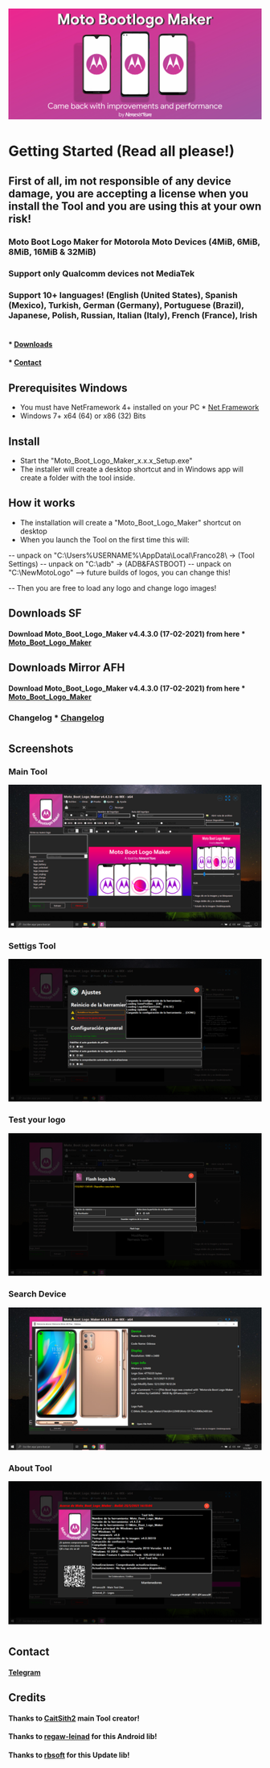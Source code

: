# ![Moto_Boot_Logo_Maker](https://raw.githubusercontent.com/Franco28/Moto_Boot_Logo_Maker/master/Logo/BootLogoMaker.jpg)


# Getting Started (Read all please!)

## First of all, im not responsible of any device damage, you are accepting a license when you install the Tool and you are using this at your own risk!

### Moto Boot Logo Maker for Motorola Moto Devices (4MiB, 6MiB, 8MiB, 16MiB & 32MiB) 

### Support only Qualcomm devices not MediaTek

### Support 10+ languages! (English (United States), Spanish (Mexico), Turkish, German (Germany), Portuguese (Brazil), Japanese, Polish, Russian, Italian (Italy), French (France), Irish

#

#### * [Downloads](https://github.com/Franco28/Moto_Boot_Logo_Maker#downloads) 
#### * [Contact](https://github.com/Franco28/Moto_Boot_Logo_Maker#contact) 

## Prerequisites Windows
- You must have NetFramework 4+ installed on your PC * [Net Framework](https://dotnet.microsoft.com/download) 
- Windows 7+ x64 (64) or x86 (32) Bits

## Install
- Start the "Moto_Boot_Logo_Maker_x.x.x_Setup.exe"
- The installer will create a desktop shortcut and in Windows app will create a folder with the tool inside. 

## How it works
- The installation will create a "Moto_Boot_Logo_Maker" shortcut on desktop
- When you launch the Tool on the first time this will:

-- unpack on "C:\Users\%USERNAME%\AppData\Local\Franco28\ -> (Tool Settings)
-- unpack on "C:\adb\" -> (ADB&FASTBOOT)
-- unpack on "C:\NewMotoLogo\" --> future builds of logos, you can change this!

-- Then you are free to load any logo and change logo images!


## Downloads SF

#### Download Moto_Boot_Logo_Maker v4.4.3.0 (17-02-2021) from here * [Moto_Boot_Logo_Maker](https://master.dl.sourceforge.net/project/motobootlogomaker/Moto_Boot_Logo_Maker_v4.4.3.0_Setup.exe) 

## Downloads Mirror AFH
#### Download Moto_Boot_Logo_Maker v4.4.3.0 (17-02-2021) from here * [Moto_Boot_Logo_Maker](https://www.androidfilehost.com/?fid=17248734326145725870) 

### Changelog * [Changelog](https://raw.githubusercontent.com/Franco28/Moto_Boot_Logo_Maker/master/Setup/changelog.txt) 

####

#

## Screenshots


### Main Tool
![Main Tool](https://raw.githubusercontent.com/Franco28/Moto_Boot_Logo_Maker/master/Logo/tool.png "Main Tool")

### Settigs Tool
![Settigs Tool](https://raw.githubusercontent.com/Franco28/Moto_Boot_Logo_Maker/master/Logo/settings.png "Settigs Tool")

### Test your logo
![Test your logo](https://raw.githubusercontent.com/Franco28/Moto_Boot_Logo_Maker/master/Logo/testurlogo.png "Test your logo")

### Search Device
![Search Device](https://raw.githubusercontent.com/Franco28/Moto_Boot_Logo_Maker/master/Logo/SearchDevice.png "Search Device")

### About Tool 
![About Tool](https://raw.githubusercontent.com/Franco28/Moto_Boot_Logo_Maker/master/Logo/about.png "About Tool")


####

#

## Contact 
#### [Telegram](https://t.me/francom28) 


## Credits
#### Thanks to [CaitSith2](https://github.com/CaitSith2/MotoBootLogoMaker) main Tool creator!
#### Thanks to [regaw-leinad](https://github.com/regaw-leinad/AndroidLib) for this Android lib!
#### Thanks to [rbsoft](https://github.com/ravibpatel/AutoUpdater.NET) for this Update lib!
